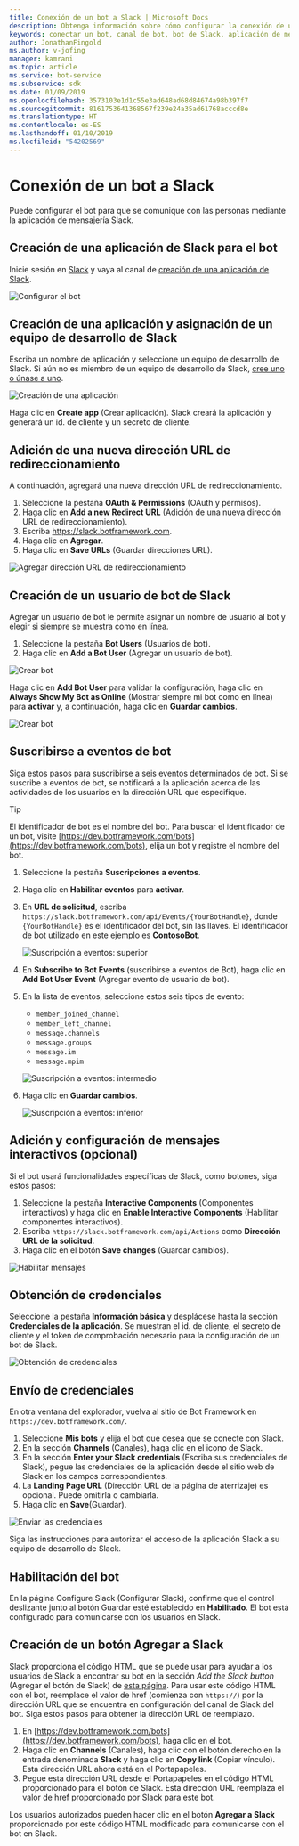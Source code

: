 ```yaml
---
title: Conexión de un bot a Slack | Microsoft Docs
description: Obtenga información sobre cómo configurar la conexión de un bot a Slack.
keywords: conectar un bot, canal de bot, bot de Slack, aplicación de mensajería Slack
author: JonathanFingold
ms.author: v-jofing
manager: kamrani
ms.topic: article
ms.service: bot-service
ms.subservice: sdk
ms.date: 01/09/2019
ms.openlocfilehash: 3573103e1d1c55e3ad648ad68d84674a98b397f7
ms.sourcegitcommit: 8161753641368567f239e24a35ad61768acccd8e
ms.translationtype: HT
ms.contentlocale: es-ES
ms.lasthandoff: 01/10/2019
ms.locfileid: "54202569"
---
```

# <a name="connect-a-bot-to-slack"></a>Conexión de un bot a Slack

Puede configurar el bot para que se comunique con las personas mediante la aplicación de mensajería Slack.

## <a name="create-a-slack-application-for-your-bot"></a>Creación de una aplicación de Slack para el bot

Inicie sesión en [Slack](https://slack.com/signin) y vaya al canal de [creación de una aplicación de Slack](https://api.slack.com/apps).

![Configurar el bot](~/media/channels/slack-NewApp.png)

## <a name="create-an-app-and-assign-a-development-slack-team"></a>Creación de una aplicación y asignación de un equipo de desarrollo de Slack

Escriba un nombre de aplicación y seleccione un equipo de desarrollo de Slack. Si aún no es miembro de un equipo de desarrollo de Slack, [cree uno o únase a uno](https://slack.com/).

![Creación de una aplicación](~/media/channels/slack-CreateApp.png)

Haga clic en **Create app** (Crear aplicación). Slack creará la aplicación y generará un id. de cliente y un secreto de cliente.

## <a name="add-a-new-redirect-url"></a>Adición de una nueva dirección URL de redireccionamiento

A continuación, agregará una nueva dirección URL de redireccionamiento.

1. Seleccione la pestaña **OAuth & Permissions** (OAuth y permisos).
2. Haga clic en **Add a new Redirect URL** (Adición de una nueva dirección URL de redireccionamiento).
3. Escriba https://slack.botframework.com.
4. Haga clic en **Agregar**.
5. Haga clic en **Save URLs** (Guardar direcciones URL).

![Agregar dirección URL de redireccionamiento](~/media/channels/slack-RedirectURL.png)

## <a name="create-a-slack-bot-user"></a>Creación de un usuario de bot de Slack

Agregar un usuario de bot le permite asignar un nombre de usuario al bot y elegir si siempre se muestra como en línea.

1. Seleccione la pestaña **Bot Users** (Usuarios de bot).
2. Haga clic en **Add a Bot User** (Agregar un usuario de bot).

![Crear bot](~/media/channels/slack-CreateBot.png)

Haga clic en **Add Bot User** para validar la configuración, haga clic en **Always Show My Bot as Online** (Mostrar siempre mi bot como en línea) para **activar** y, a continuación, haga clic en **Guardar cambios**.

![Crear bot](~/media/channels/slack-CreateApp-AddBotUser.png)

## <a name="subscribe-to-bot-events"></a>Suscribirse a eventos de bot

Siga estos pasos para suscribirse a seis eventos determinados de bot. Si se suscribe a eventos de bot, se notificará a la aplicación acerca de las actividades de los usuarios en la dirección URL que especifique.

> [!TIP]
> El identificador de bot es el nombre del bot. Para buscar el identificador de un bot, visite [https://dev.botframework.com/bots](https://dev.botframework.com/bots), elija un bot y registre el nombre del bot.

1. Seleccione la pestaña **Suscripciones a eventos**.
2. Haga clic en **Habilitar eventos** para **activar**.
3. En **URL de solicitud**, escriba `https://slack.botframework.com/api/Events/{YourBotHandle}`, donde `{YourBotHandle}` es el identificador del bot, sin las llaves. El identificador de bot utilizado en este ejemplo es **ContosoBot**.

   ![Suscripción a eventos: superior](~/media/channels/slack-SubscribeEvents-a.png)

4. En **Subscribe to Bot Events** (suscribirse a eventos de Bot), haga clic en **Add Bot User Event** (Agregar evento de usuario de bot).
5. En la lista de eventos, seleccione estos seis tipos de evento:
    * `member_joined_channel`
    * `member_left_channel`
    * `message.channels`
    * `message.groups`
    * `message.im`
    * `message.mpim`

   ![Suscripción a eventos: intermedio](~/media/channels/slack-SubscribeEvents-b.png)

6. Haga clic en **Guardar cambios**.

   ![Suscripción a eventos: inferior](~/media/channels/slack-SubscribeEvents-c.png)

## <a name="add-and-configure-interactive-messages-optional"></a>Adición y configuración de mensajes interactivos (opcional)

Si el bot usará funcionalidades específicas de Slack, como botones, siga estos pasos:

1. Seleccione la pestaña **Interactive Components** (Componentes interactivos) y haga clic en **Enable Interactive Components** (Habilitar componentes interactivos).
2. Escriba `https://slack.botframework.com/api/Actions` como **Dirección URL de la solicitud**.
3. Haga clic en el botón **Save changes** (Guardar cambios).

![Habilitar mensajes](~/media/channels/slack-MessageURL.png)

## <a name="gather-credentials"></a>Obtención de credenciales

Seleccione la pestaña **Información básica** y desplácese hasta la sección **Credenciales de la aplicación**.
Se muestran el id. de cliente, el secreto de cliente y el token de comprobación necesario para la configuración de un bot de Slack.

![Obtención de credenciales](~/media/channels/slack-AppCredentials.png)

## <a name="submit-credentials"></a>Envío de credenciales

En otra ventana del explorador, vuelva al sitio de Bot Framework en `https://dev.botframework.com/`.

1. Seleccione **Mis bots** y elija el bot que desea que se conecte con Slack.
2. En la sección **Channels** (Canales), haga clic en el icono de Slack.
3. En la sección **Enter your Slack credentials** (Escriba sus credenciales de Slack), pegue las credenciales de la aplicación desde el sitio web de Slack en los campos correspondientes.
4. La **Landing Page URL** (Dirección URL de la página de aterrizaje) es opcional. Puede omitirla o cambiarla.
5. Haga clic en **Save**(Guardar).

![Enviar las credenciales](~/media/channels/slack-SubmitCredentials.png)

Siga las instrucciones para autorizar el acceso de la aplicación Slack a su equipo de desarrollo de Slack.

## <a name="enable-the-bot"></a>Habilitación del bot

En la página Configure Slack (Configurar Slack), confirme que el control deslizante junto al botón Guardar esté establecido en **Habilitado**.
El bot está configurado para comunicarse con los usuarios en Slack.

## <a name="create-an-add-to-slack-button"></a>Creación de un botón Agregar a Slack

Slack proporciona el código HTML que se puede usar para ayudar a los usuarios de Slack a encontrar su bot en la sección *Add the Slack button* (Agregar el botón de Slack) de [esta página](https://api.slack.com/docs/slack-button).
Para usar este código HTML con el bot, reemplace el valor de href (comienza con `https://`) por la dirección URL que se encuentra en configuración del canal de Slack del bot.
Siga estos pasos para obtener la dirección URL de reemplazo.

1. En [https://dev.botframework.com/bots](https://dev.botframework.com/bots), haga clic en el bot.
2. Haga clic en **Channels** (Canales), haga clic con el botón derecho en la entrada denominada **Slack** y haga clic en **Copy link** (Copiar vínculo). Esta dirección URL ahora está en el Portapapeles.
3. Pegue esta dirección URL desde el Portapapeles en el código HTML proporcionado para el botón de Slack. Esta dirección URL reemplaza el valor de href proporcionado por Slack para este bot.

Los usuarios autorizados pueden hacer clic en el botón **Agregar a Slack** proporcionado por este código HTML modificado para comunicarse con el bot en Slack.
